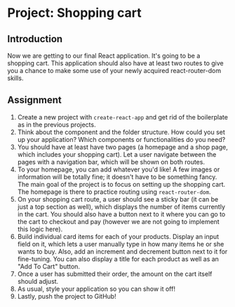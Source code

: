 # Project: Shopping cart

## Introduction

Now we are getting to our final React application. It's going to be a shopping cart. This application should also have at least two routes to give you a chance to make some use of your newly acquired react-router-dom skills.

## Assignment

1. Create a new project with `create-react-app` and get rid of the boilerplate as in the previous projects.
2. Think about the component and the folder structure. How could you set up your application? Which components or functionalities do you need?
3. You should have at least have two pages \(a homepage and a shop page, which includes your shopping cart\). Let a user navigate between the pages with a navigation bar, which will be shown on both routes.
4. To your homepage, you can add whatever you'd like! A few images or information will be totally fine; it doesn't have to be something fancy. The main goal of the project is to focus on setting up the shopping cart. The homepage is there to practice routing using `react-router-dom`.
5. On your shopping cart route, a user should see a sticky bar \(it can be just a top section as well\), which displays the number of items currently in the cart. You should also have a button next to it where you can go to the cart to checkout and pay \(however we are not going to implement this logic here\).
6. Build individual card items for each of your products. Display an input field on it, which lets a user manually type in how many items he or she wants to buy. Also, add an increment and decrement button next to it for fine-tuning. You can also display a title for each product as well as an "Add To Cart" button.
7. Once a user has submitted their order, the amount on the cart itself should adjust.
8. As usual, style your application so you can show it off!
9. Lastly, push the project to GitHub!

